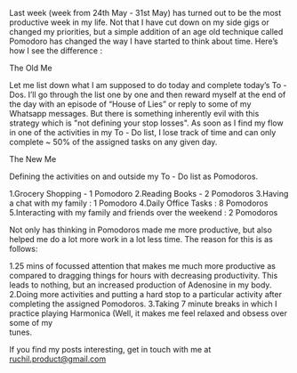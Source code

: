 Last week (week from 24th May - 31st May) has turned out to be the most productive week in my life. Not that I have cut down on my side gigs or changed my priorities, but a simple addition of an age old technique called Pomodoro has changed the way I have started to think about time. Here’s how I see the difference : 

The Old Me

Let me list down what I am supposed to do today and complete today’s To - Dos. I’ll go through the list one by one and then reward myself at the end of the day with an episode of “House of Lies” or reply to some of my Whatsapp messages. But there is something inherently evil with this strategy which is "not defining your stop losses". As soon as I find my flow in one of  the activities in  my To - Do list, I lose track of time and can only complete ~ 50% of the assigned tasks on any given day. 

The New Me

Defining the activities on and outside my To - Do list as Pomodoros. 

1.Grocery Shopping - 1 Pomodoro 
2.Reading Books - 2 Pomodoros 
3.Having a chat with my family : 1 Pomodoro 
4.Daily Office Tasks : 8 Pomodoros
5.Interacting with my family and friends over the weekend : 2 Pomodoros 

Not only has thinking in Pomodoros made me more productive, but also helped me do a lot more work in a lot less time. The reason for this is as follows: 

1.25 mins of focussed attention that makes me much more productive as compared to dragging things for hours with 
  decreasing productivity. This leads to nothing, but an increased production of Adenosine in my body. 
2.Doing more activities and putting a hard stop to a particular activity after completing the assigned Pomodoros.
3.Taking 7 minute breaks in which I practice playing Harmonica (Well, it makes me feel relaxed and obsess over some of my   
  tunes.


If you find my posts interesting, get in touch with me at ruchil.product@gmail.com
